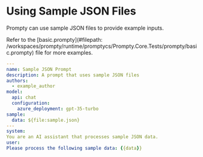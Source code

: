 # Using Sample JSON Files

Prompty can use sample JSON files to provide example inputs.

Refer to the [basic.prompty](#filepath: /workspaces/prompty/runtime/promptycs/Prompty.Core.Tests/prompty/basic.prompty) file for more examples.

```yaml
---
name: Sample JSON Prompt
description: A prompt that uses sample JSON files
authors:
  - example_author
model:
  api: chat
  configuration:
    azure_deployment: gpt-35-turbo
sample:
  data: ${file:sample.json}
---
system:
You are an AI assistant that processes sample JSON data.
user:
Please process the following sample data: {{data}}
```

